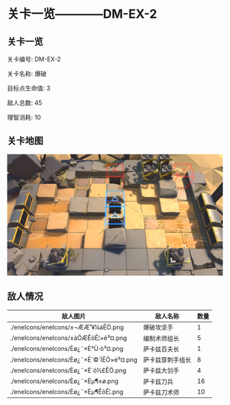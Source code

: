 # 关卡一览————DM-EX-2


## 关卡一览

关卡编号: DM-EX-2

关卡名称: 爆破

目标点生命值: 3

敌人总数: 45

理智消耗: 10


## 关卡地图
![DM-EX-2](./oprMap/DM-EX-2.png)

## 敌人情况

| 敌人图片 | 敌人名称 | 数量  |
|---------|-----|-----|
| ./eneIcons/eneIcons/±¬ÆÆ¹¥¼áÊÖ.png| 爆破攻坚手  |   1  |
| ./eneIcons/eneIcons/±àÖÆÊõÊ¦×é³¤.png| 编制术师组长  |   5  |
| ./eneIcons/eneIcons/Èø¿¨×È°Ù·ò³¤.png| 萨卡兹百夫长  |   1  |
| ./eneIcons/eneIcons/Èø¿¨×È´©´ÌÊÖ×é³¤.png| 萨卡兹穿刺手组长  |   8  |
| ./eneIcons/eneIcons/Èø¿¨×È´ó½£ÊÖ.png| 萨卡兹大剑手  |   4  |
| ./eneIcons/eneIcons/Èø¿¨×Èµ¶±ø.png| 萨卡兹刀兵  |   16  |
| ./eneIcons/eneIcons/Èø¿¨×Èµ¶ÊõÊ¦.png| 萨卡兹刀术师  |   10  |
